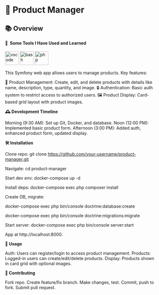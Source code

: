 <h1>🚀 Product Manager</h1>
<h2>📚 Overview</h2>

<h4> 🚀 &nbsp;Some Tools I Have Used and Learned</h4>
<p align="left">
<img src="https://cdn.jsdelivr.net/gh/devicons/devicon/icons/phpstorm/phpstorm-original.svg" alt="vscode" width="45" height="45"/>
<img src="https://cdn.jsdelivr.net/gh/devicons/devicon/icons/docker/docker-original.svg" alt="bash" width="45" height="45"/>
<img src="https://cdn.jsdelivr.net/gh/devicons/devicon/icons/php/php-original.svg" alt="php" width="45" height="45"/>
</p>

This Symfony web app allows users to manage products. Key features:

📝 Product Management: Create, edit, and delete products with details like name, description, type, quantity, and image.
🔒 Authentication: Basic auth system to restrict access to authorized users.
🖼️ Product Display: Card-based grid layout with product images.

<strong>🕰️ Development Timeline</strong>

Morning (9:30 AM): Set up Git, Docker, and database.
Noon (12:00 PM): Implemented basic product form.
Afternoon (3:00 PM): Added auth, enhanced product form, updated display.

<strong>🛠️ Installation</strong>

Clone repo: git clone https://github.com/your-username/product-manager.git

Navigate: cd product-manager

Start dev env: docker-compose up -d

Install deps: docker-compose exec php composer install

Create DB, migrate:

docker-compose exec php bin/console doctrine:database:create

docker-compose exec php bin/console doctrine:migrations:migrate


Start server: docker-compose exec php bin/console server:start

App at http://localhost:8000.


<strong>🚀 Usage</strong>

Auth: Users can register/login to access product management.
Products: Logged-in users can create/edit/delete products.
Display: Products shown in card grid with optional images.

<strong>🤝 Contributing</strong>

Fork repo.
Create feature/fix branch.
Make changes, test.
Commit, push to fork.
Submit pull request.
